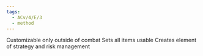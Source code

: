 ```yaml
---
tags:
  - ACv/4/E/3
  - method
---
```

Customizable only outside of combat
Sets all items usable 
Creates element of strategy and risk management